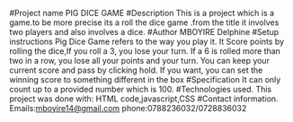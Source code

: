 #Project name
PIG DICE GAME
#Description
This is a project which is a game.to be more precise its a roll the dice game .from the title it involves two players and also involves a dice.
#Author
MBOYIRE Delphine
#Setup instructions 
Pig Dice Game  refers to the way you play it. It Score points by rolling the dice,If you roll a 3, you lose your turn. If a 6 is rolled more than two in a row, you lose all your points and your turn. You can keep your current score and pass by clicking hold. If you want, you can set the winning score to something different in the box
#Specification
It can only count up to a provided number which is 100.
#Technologies used.
This project was done with: HTML code,javascript,CSS
#Contact information.
Emails:mboyire14@gmail.com
phone:0788236032/0728836032